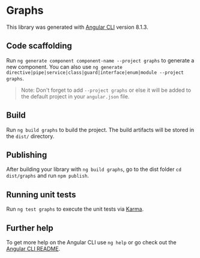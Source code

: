# Graphs

This library was generated with [Angular CLI](https://github.com/angular/angular-cli) version 8.1.3.

## Code scaffolding

Run `ng generate component component-name --project graphs` to generate a new component. You can also use `ng generate directive|pipe|service|class|guard|interface|enum|module --project graphs`.

> Note: Don't forget to add `--project graphs` or else it will be added to the default project in your `angular.json` file.

## Build

Run `ng build graphs` to build the project. The build artifacts will be stored in the `dist/` directory.

## Publishing

After building your library with `ng build graphs`, go to the dist folder `cd dist/graphs` and run `npm publish`.

## Running unit tests

Run `ng test graphs` to execute the unit tests via [Karma](https://karma-runner.github.io).

## Further help

To get more help on the Angular CLI use `ng help` or go check out the [Angular CLI README](https://github.com/angular/angular-cli/blob/master/README.md).
